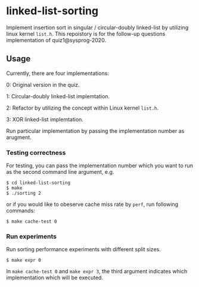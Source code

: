 # linked-list-sorting
Implement insertion sort in singular / circular-doubly linked-list by utilizing linux kernel `list.h`.
This repoistory is for the follow-up questions implementation of quiz1@sysprog-2020.

## Usage
Currently, there are four implementations:

0: Original version in the quiz.

1: Circular-doubly linked-list implemtation.

2: Refactor by utilizing the concept within Linux kernel `list.h`.

3: XOR linked-list implemtation.

Run particular implementation by passing the implementation number as arugment.

### Testing correctness
For testing, you can pass the implementation number which you want to run as the second command line argument, e.g.
```
$ cd linked-list-sorting
$ make
$ ./sorting 2 
```
or if you would like to obeserve cache miss rate by `perf`, run following commands:
```
$ make cache-test 0
```

### Run experiments
Run sorting performance experiments with different split sizes.
```
$ make expr 0
```

In `make cache-test 0` and `make expr 3`, the third argument indicates which implementation which will be executed.